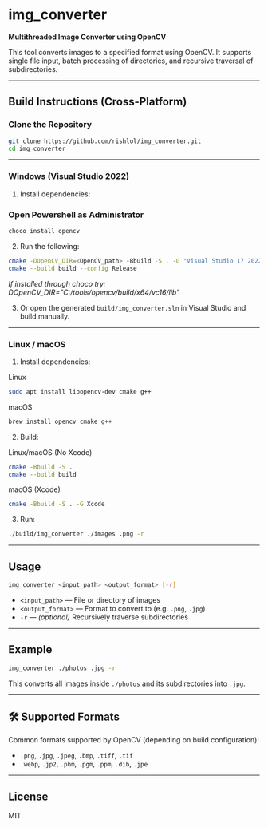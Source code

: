 # img_converter

**Multithreaded Image Converter using OpenCV**

This tool converts images to a specified format using OpenCV. It supports single file input, batch processing of directories, and recursive traversal of subdirectories.

---

## Build Instructions (Cross-Platform)

### Clone the Repository

```bash
git clone https://github.com/rishlol/img_converter.git
cd img_converter
```

---

### Windows (Visual Studio 2022)

1. Install dependencies:

### Open Powershell as Administrator

```bash
choco install opencv
```

2. Run the following:

```bash
cmake -DOpenCV_DIR=<OpenCV_path> -Bbuild -S . -G "Visual Studio 17 2022"
cmake --build build --config Release
```

_If installed through choco try: DOpenCV_DIR="C:/tools/opencv/build/x64/vc16/lib"_

3. Or open the generated `build/img_converter.sln` in Visual Studio and build manually.

---

### Linux / macOS

1. Install dependencies:

Linux
```bash
sudo apt install libopencv-dev cmake g++
```

macOS
```bash
brew install opencv cmake g++
```

2. Build:

Linux/macOS (No Xcode)
```bash
cmake -Bbuild -S .
cmake --build build
```

macOS (Xcode)
```bash
cmake -Bbuild -S . -G Xcode
```

3. Run:

```bash
./build/img_converter ./images .png -r
```

---

## Usage

```bash
img_converter <input_path> <output_format> [-r]
```

- `<input_path>` — File or directory of images  
- `<output_format>` — Format to convert to (e.g. `.png`, `.jpg`)  
- `-r` — *(optional)* Recursively traverse subdirectories

---

## Example

```bash
img_converter ./photos .jpg -r
```

This converts all images inside `./photos` and its subdirectories into `.jpg`.

---

## 🛠 Supported Formats

Common formats supported by OpenCV (depending on build configuration):

- `.png`, `.jpg`, `.jpeg`, `.bmp`, `.tiff`, `.tif`  
- `.webp`, `.jp2`, `.pbm`, `.pgm`, `.ppm`, `.dib`, `.jpe`

---

## License

MIT

